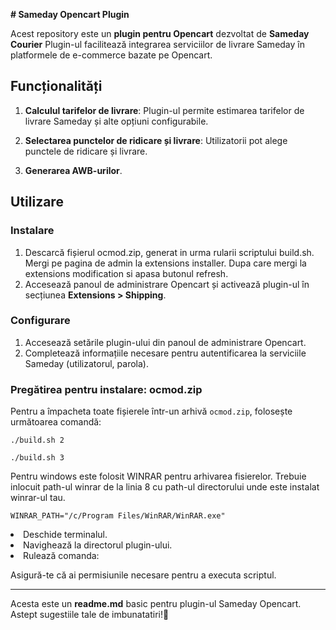 <div class="ac-textBlock" style=""><p><strong># Sameday Opencart Plugin</strong></p>
<p>Acest repository este un <strong>plugin pentru Opencart</strong> dezvoltat de <strong>Sameday Courier</strong> Plugin-ul facilitează integrarea serviciilor de livrare Sameday în platformele de e-commerce bazate pe Opencart.</p>
<h2>Funcționalități</h2>
<ol>
<li>
<p><strong>Calculul tarifelor de livrare</strong>: Plugin-ul permite estimarea tarifelor de livrare Sameday și alte opțiuni configurabile.</p>
</li>
<li>
<p><strong>Selectarea punctelor de ridicare și livrare</strong>: Utilizatorii pot alege punctele de ridicare și livrare.</p>
</li>

<li>
<p><strong>Generarea AWB-urilor</strong>.</p>
</li>
</ol>
<h2>Utilizare</h2>
<h3>Instalare</h3>
<ol>
<li>Descarcă fișierul ocmod.zip, generat in urma rularii scriptului build.sh. Mergi pe pagina de admin la extensions installer. Dupa care mergi la extensions modification si apasa butonul refresh.</li>
<li>Accesează panoul de administrare Opencart și activează plugin-ul în secțiunea <strong>Extensions &gt; Shipping</strong>.</li>
</ol>
<h3>Configurare</h3>
<ol>
<li>Accesează setările plugin-ului din panoul de administrare Opencart.</li>
<li>Completează informațiile necesare pentru autentificarea la serviciile Sameday (utilizatorul, parola).</li>
</ol>
<h3>Pregătirea pentru instalare: ocmod.zip</h3>
<p>Pentru a împacheta toate fișierele într-un arhivă <code>ocmod.zip</code>, folosește următoarea comandă:</p>
<cib-code-block code-lang="bash" clipboard-data="./build.sh
"><pre><code class="language-bash">./build.sh 2
</code></pre>
  <cib-code-block code-lang="bash" clipboard-data="./build.sh
"><pre><code class="language-bash">./build.sh 3
</code></pre>
    <p>Pentru windows este folosit WINRAR pentru arhivarea fisierelor. Trebuie inlocuit path-ul winrar de la linia 8 cu path-ul directorului unde este instalat winrar-ul tau.</p>
</code></pre>
  <cib-code-block code-lang="bash" clipboard-data="./build.sh
"><pre><code class="language-bash">WINRAR_PATH="/c/Program Files/WinRAR/WinRAR.exe"
</code></pre>
<li>Deschide terminalul.</li>
<li>Navighează la directorul plugin-ului.</li>
<li>Rulează comanda:</li>
</ol>

</cib-code-block><p>Asigură-te că ai permisiunile necesare pentru a executa scriptul.</p>
<hr>
<p>Acesta este un <strong>readme.md</strong> basic pentru plugin-ul Sameday Opencart. Astept sugestiile tale de imbunatatiri!🚚</p>
</div>
